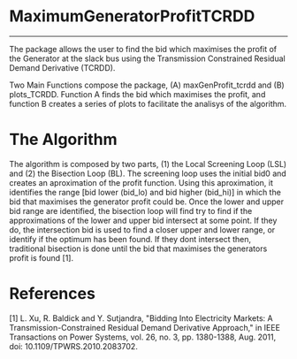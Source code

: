 # MaximumGeneratorProfitTCRDD
--------------------------------------------------------------
The package allows the user to find the bid which maximises the profit of the Generator at
the slack bus using the Transmission Constrained Residual Demand Derivative (TCRDD).

Two Main Functions compose the package, (A) maxGenProfit_tcrdd and (B) plots_TCRDD. 
Function A finds the bid which maximises the profit, and function B creates a series of 
plots to facilitate the analisys of the algorithm.

# The Algorithm

The algorithm is composed by two parts, (1) the Local Screening Loop (LSL) and (2) the 
Bisection Loop (BL). The screening loop uses the initial bid0 and creates an aproximation
of the profit function. Using this aproximation, it identifies the range [bid lower 
(bid_lo) and bid higher (bid_hi)] in which the bid that maximises the generator profit 
could be. Once the lower and upper bid range are identified, the bisection loop will find 
try to find if the approximations of the lower and upper bid intersect at some point. If 
they do, the intersection bid is used to find a closer upper and lower range, or identify 
if the optimum has been found. If they dont intersect then, traditional bisection is done 
until the bid that maximises the generators profit is found [1].

# References
[1] L. Xu, R. Baldick and Y. Sutjandra, "Bidding Into Electricity Markets:
    A Transmission-Constrained Residual Demand Derivative Approach," in IEEE
    Transactions on Power Systems, vol. 26, no. 3, pp. 1380-1388, Aug. 2011,
    doi: 10.1109/TPWRS.2010.2083702.